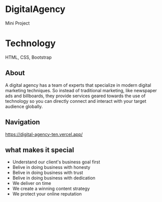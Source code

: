 # DigitalAgency
Mini Project
# Technology
HTML,
CSS,
Bootstrap
## About
A digital agency has a team of experts that specialize in modern digital marketing techniques. So instead of traditional marketing, like newspaper ads and billboards, they provide services geared towards the use of technology so you can directly connect and interact with your target audience globally.
## Navigation
https://digital-agency-ten.vercel.app/
## what makes it special
* Understand our client's business goal first
* Belive in doing business with honesty
* Belive in doing business with trust
* Belive in doing business with dedication
* We deliver on time
* We create a winning content strategy
* We protect your online reputation

